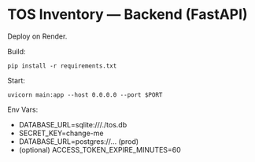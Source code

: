 
# TOS Inventory — Backend (FastAPI)

Deploy on Render.

Build:
```
pip install -r requirements.txt
```
Start:
```
uvicorn main:app --host 0.0.0.0 --port $PORT
```
Env Vars:
- DATABASE_URL=sqlite:///./tos.db
- SECRET_KEY=change-me
- DATABASE_URL=postgres://... (prod)
- (optional) ACCESS_TOKEN_EXPIRE_MINUTES=60

